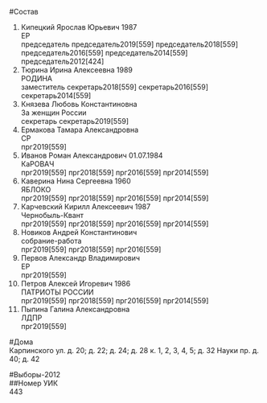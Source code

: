 #Состав  
1. Кипецкий Ярослав Юрьевич 1987  
    ЕР  
    председатель председатель2019[559] председатель2018[559] председатель2016[559] председатель2014[559] председатель2012[424]  
2. Тюрина Ирина Алексеевна 1989  
    РОДИНА  
    заместитель секретарь2018[559] секретарь2016[559] секретарь2014[559]  
3. Князева Любовь Константиновна  
    За женщин России  
    секретарь секретарь2019[559]  
4. Ермакова Тамара Александровна  
    СР  
    прг2019[559]  
5. Иванов Роман Александрович 01.07.1984  
    КаРОВАЧ  
    прг2019[559] прг2018[559] прг2016[559] прг2014[559]  
6. Каверина Нина Сергеевна 1960  
    ЯБЛОКО  
    прг2019[559] прг2018[559] прг2016[559] прг2014[559]  
7. Карчевский Кирилл Алексеевич 1987  
    Чернобыль-Квант  
    прг2019[559] прг2018[559] прг2016[559] прг2014[559]  
8. Новиков Андрей Константинович  
    собрание-работа  
    прг2019[559] прг2018[559] прг2016[559]  
9. Первов Александр Владимирович  
    ЕР  
    прг2019[559]  
10. Петров Алексей Игоревич 1986  
    ПАТРИОТЫ РОССИИ  
    прг2019[559] прг2018[559] прг2016[559] прг2014[559]  
11. Пыпина Галина Александровна  
    ЛДПР  
    прг2019[559]  
  
#Дома  
Карпинского ул. д. 20; д. 22; д. 24; д. 28 к. 1, 2, 3, 4, 5; д. 32 Науки пр. д. 40; д. 42  
  
#Выборы-2012  
##Номер УИК  
443  
